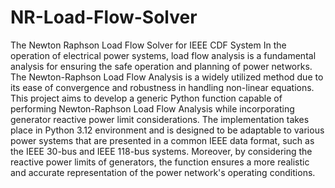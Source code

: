 # NR-Load-Flow-Solver
The Newton Raphson Load Flow Solver for IEEE CDF System
In the operation of electrical power systems, load flow analysis is a fundamental analysis for 
ensuring the safe operation and planning of power networks. The Newton-Raphson Load 
Flow Analysis is a widely utilized method due to its ease of convergence and robustness in 
handling non-linear equations. This project aims to develop a generic Python function 
capable of performing Newton-Raphson Load Flow Analysis while incorporating generator 
reactive power limit considerations. The implementation takes place in Python 3.12 
environment and is designed to be adaptable to various power systems that are presented in 
a common IEEE data format, such as the IEEE 30-bus and IEEE 118-bus systems. Moreover, by 
considering the reactive power limits of generators, the function ensures a more realistic and 
accurate representation of the power network's operating conditions.
